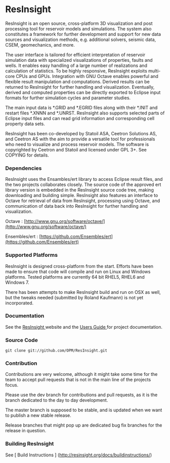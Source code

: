 # ResInsight

ResInsight is an open source, cross-platform 3D visualization and post processing tool for reservoir models and simulations. The system also constitutes a framework for further development and support for new data sources and visualization methods, e.g. additional solvers, seismic data, CSEM, geomechanics, and more. 

The user interface is tailored for efficient interpretation of reservoir simulation data with specialized visualizations of properties, faults and wells. It enables easy handling of a large number of realizations and calculation of statistics. To be highly responsive, ResInsight exploits multi-core CPUs and GPUs. Integration with GNU Octave enables powerful and flexible result manipulation and computations. Derived results can be returned to ResInsight for further handling and visualization. Eventually, derived and computed properties can be directly exported to Eclipse input formats for further simulation cycles and parameter studies.

The main input data is *.GRID and *.EGRID files along with their *.INIT and restart files *.XNNN and *.UNRST. ResInsight also supports selected parts of Eclipse input files and can read grid information and corresponding cell property data sets.

ResInsight has been co-developed by Statoil ASA, Ceetron Solutions AS, and Ceetron AS with the aim to provide a versatile tool for professionals who need to visualize and process reservoir models. The software is copyrighted by Ceetron and Statoil and licensed under GPL 3+. See COPYING for details.

### Dependencies
ResInsight uses the Ensambles/ert library to access Eclipse result files, and the two projects collaborates closely. The source code of the approved ert library version is embedded in the ResInsight source code tree, making downloading and building simple.
ResInsight also features an interface to Octave for retrieval of data from ResInsight, processing using Octave, and communication of data back into ResInsight for further handling and visualization.

Octave : [http://www.gnu.org/software/octave/](http://www.gnu.org/software/octave/)

Ensembles/ert : [https://github.com/Ensembles/ert](https://github.com/Ensembles/ert)

### Supported Platforms
ResInsight is designed cross-platform from the start. Efforts have been made to ensure that code will compile and run on Linux and Windows platforms. Tested platforms are currently 64 bit RHEL5, RHEL6 and Windows 7.

There has been attempts to make ResInsight build and run on OSX as well, but the tweaks needed (submitted by Roland Kaufmann) is not yet incorporated. 

### Documentation

See the [ ResInsight ](http://resinsight.org/) website and the [ Users Guide ](http://resinsight.org/docs/home/) for project documentation.

### Source Code

    git clone git://github.com/OPM/ResInsight.git

### Contribution
Contributions are very welcome, although it might take some time for the team to accept pull requests that is not in the main line of the projects focus. 

Please use the dev branch for contributions and pull requests, as it is the branch dedicated to the day to day development. 

The master branch is supposed to be stable, and is updated when we want to publish a new stable release.

Release branches that might pop up are dedicated bug fix branches for the release in question.

### Building ResInsight

See [ Build Instructions ] (http://resinsight.org/docs/buildinstructions/)
